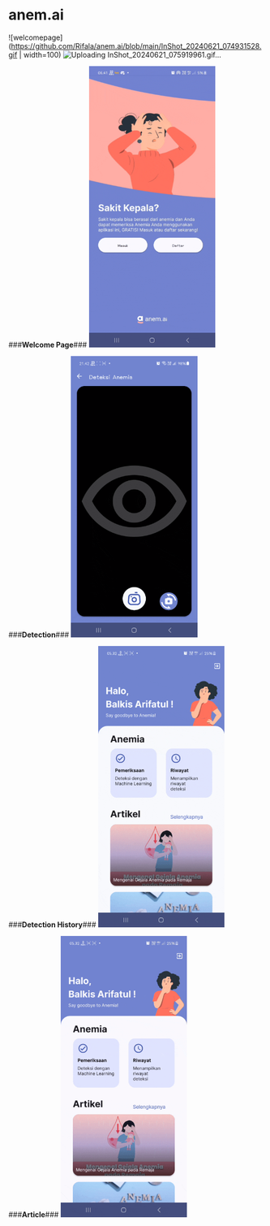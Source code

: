 # anem.ai


![welcomepage](https://github.com/Rifala/anem.ai/blob/main/InShot_20240621_074931528.gif | width=100)
![Uploading InShot_20240621_075919961.gif…]()



###**Welcome Page**###
<img src="https://github.com/Rifala/anem.ai/blob/main/InShot_20240621_080337187.gif" height="554"/>

###**Detection**###
<img src="https://github.com/Rifala/anem.ai/blob/main/InShot_20240621_074931528.gif" height="554"/>

###**Detection History**###
<img src="https://github.com/Rifala/anem.ai/blob/main/InShot_20240621_075405573.gif" height="554"/>

###**Article**###
<img src="https://github.com/Rifala/anem.ai/blob/main/InShot_20240621_075919961.gif" height="554"/>

